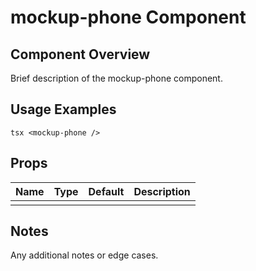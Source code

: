 # mockup-phone Component

## Component Overview

Brief description of the mockup-phone component.

## Usage Examples

`tsx
<mockup-phone />
`

## Props

| Name | Type | Default | Description |
| ---- | ---- | ------- | ----------- |
|      |      |         |             |

## Notes

Any additional notes or edge cases.
